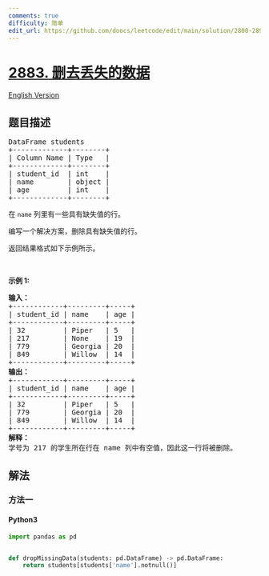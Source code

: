 ```yaml
---
comments: true
difficulty: 简单
edit_url: https://github.com/doocs/leetcode/edit/main/solution/2800-2899/2883.Drop%20Missing%20Data/README.md
---
```


<!-- problem:start -->

# [2883. 删去丢失的数据](https://leetcode.cn/problems/drop-missing-data)

[English Version](/solution/2800-2899/2883.Drop%20Missing%20Data/README_EN.md)

## 题目描述

<!-- description:start -->

<pre>
DataFrame students
+-------------+--------+
| Column Name | Type   |
+-------------+--------+
| student_id  | int    |
| name        | object |
| age         | int    |
+-------------+--------+
</pre>

<p>在 <code>name</code> 列里有一些具有缺失值的行。</p>

<p>编写一个解决方案，删除具有缺失值的行。</p>

<p>返回结果格式如下示例所示。</p>

<p>&nbsp;</p>

<p><b>示例 1:</b></p>

<pre>
<strong>输入：
</strong>+------------+---------+-----+
| student_id | name    | age |
+------------+---------+-----+
| 32         | Piper   | 5   |
| 217        | None    | 19  |
| 779        | Georgia | 20  |
| 849        | Willow  | 14  |
+------------+---------+-----+
<strong>输出：
</strong>+------------+---------+-----+
| student_id | name    | age |
+------------+---------+-----+
| 32         | Piper   | 5   |
| 779        | Georgia | 20  | 
| 849        | Willow  | 14  | 
+------------+---------+-----+
<b>解释：
</b>学号为 217 的学生所在行在 name 列中有空值，因此这一行将被删除。</pre>

<!-- description:end -->

## 解法

<!-- solution:start -->

### 方法一

<!-- tabs:start -->

#### Python3

```python
import pandas as pd


def dropMissingData(students: pd.DataFrame) -> pd.DataFrame:
    return students[students['name'].notnull()]
```

<!-- tabs:end -->

<!-- solution:end -->

<!-- problem:end -->
